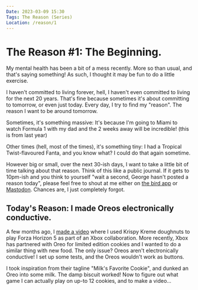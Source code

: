 ```yaml
---
Date: 2023-03-09 15:30
Tags: The Reason (Series)
Location: /reason/1
---
```


# The Reason #1: The Beginning.

My mental health has been a bit of a mess recently. More so than usual, and that's saying something! As such, I thought it may be fun to do a little exercise.

I haven't committed to living forever, hell, I haven't even committed to living for the next 20 years. That's fine because sometimes it's about committing to tomorrow, or even just today. Every day, I try to find my "reason". The reason I want to be around tomorrow. 

Sometimes, it's something massive: It's because I'm going to Miami to watch Formula 1 with my dad and the 2 weeks away will be incredible! (this is from last year)

Other times (hell, most of the times), it's something tiny: I had a Tropical Twist-flavoured Fanta, and you know what? I could do that again sometime.

However big or small, over the next 30-ish days, I want to take a little bit of time talking about that reason. Think of this like a public journal. If it gets to 10pm-ish and you think to yourself "wait a second, George hasn't posted a reason today", please feel free to shout at me either on [the bird app](https://snpy.tech/twitter) or [Mastodon](https://snpy.tech/mastodon). Chances are, I just completely forgot.

## Today's Reason: I made Oreos electronically conductive.
A few months ago, I [made a video]() where I used Krispy Kreme doughnuts to play Forza Horizon 5 as part of an Xbox collaboration. More recently, Xbox has partnered with Oreo for limited edition cookies and I wanted to do a similar thing with new food. The only issue? Oreos aren't electronically conductive! I set up some tests, and the Oreos wouldn't work as buttons.

I took inspiration from their tagline "Milk's Favorite Cookie", and dunked an Oreo into some milk. The damp biscuit worked! Now to figure out what game I can actually play on up-to 12 cookies, and to make a video...